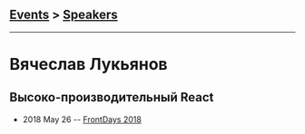 ## [Events](../README.md) > [Speakers](../speakers.md)
---

# Вячеслав Лукьянов

## Высоко-производительный React
- 2018 May 26 -- [FrontDays 2018](https://www.youtube.com/watch?v=anIFdaQj-vg)    
